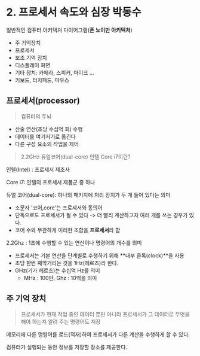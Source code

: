 # 2. 프로세서 속도와 심장 박동수

일반적인 컴퓨터 아키텍처 다이어그램(**폰 노이만 아키텍처**)

- 주 기억장치
- 프로세서
- 보조 기억 장치
- 디스플레이 화면
- 기타 장치: 카메라, 스피커, 마이크 ...
- 키보드, 터치패드, 마우스



## 프로세서(processor)

> 컴퓨터의 두뇌

- 산술 연산(초당 수십억 회) 수행
- 데이터를 여기저기로 옮긴다
- 다른 구성 요소의 작업을 제어



> 2.2GHz 듀얼코어(dual-core) 인텔 Core i7이란?

인텔(Intel) : 프로세서 제조사

Core i7: 인텔의 프로세서 제품군 중 하나

듀얼 코어(dual-core): 하나의 패키지에 처리 장치가 두 개 들어 있다는 의미

- 소문자 '코어,core'는 프로세서와 동의어
- 단독으로도 프로세서가 될 수 있다 -> 더 빨리 계산하고자 여러 개를 쓰는 경우가 있다.
- 코어 수와 무관하게 이러한 조합을 **프로세서**라 함

2.2Ghz : 1초에 수행할 수 있는 연산이나 명령어의 개수를 의미

- 프로세서는 기본 연산을 단계별로 수행하기 위해 **내부 클록(clock)**을 사용
- 초당 한번 째깍거리는 것을 1Hz(헤르츠)라 한다.
- GHz(기가 헤르츠)는 수십억 Hz를 의미
  - MHz : 100만, Ghz : 10억을 의미



## 주 기억 장치

> 프로세서가 현재 작업 중인 데이터 뿐만 아니라 프로세서가 그 데이터로 무엇을 해야 하는지 알려 주는 명령어도 저장

메모리에 다른 명령어를 로드(적재)하여 프로세서가 다른 계산을 수행하게 할 수 있다. 

컴퓨터가 실행되는 동안 정보를 저장할 장소를 제공한다.